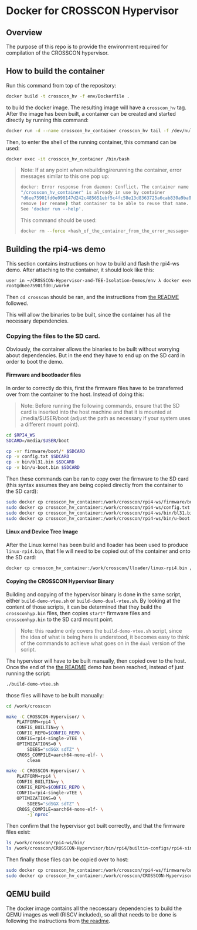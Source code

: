 # Docker for CROSSCON Hypervisor

## Overview

The purpose of this repo is to provide the environment required for
compilation of the CROSSCON hypervisor.

## How to build the container

Run this command from top of the repository:

```bash
docker build -t crosscon_hv -f env/Dockerfile .
```

to build the docker image. The resulting image will have a `crosscon_hv` tag.
After the image has been built, a container can be created and started directly
by running this command:

```bash
docker run -d --name crosscon_hv_container crosscon_hv tail -f /dev/null
```

Then, to enter the shell of the running container, this command can be used:

```bash
docker exec -it crosscon_hv_container /bin/bash
```

> Note: If at any point when rebuilding/rerunning the container, error messages
> similar to this one pop up:
>
> ```bash
> docker: Error response from daemon: Conflict. The container name
> "/crosscon_hv_container" is already in use by container
> "d6ee75901fd0e090147d242c485651ebf5c4fc58e13d8363725a6cab830a9ba0". You have to
> remove (or rename) that container to be able to reuse that name.
> See 'docker run --help'.
> ```
>
> This command should be used:
>
> ```bash
> docker rm --force <hash_of_the_container_from_the_error_message>
> ```

## Building the rpi4-ws demo

This section contains instructions on how to build and flash the rpi4-ws demo.
After attaching to the container, it should look like this:

```bash
user in ~/CROSSCON-Hypervisor-and-TEE-Isolation-Demos/env λ docker exec -it crosscon_hv_container /bin/bash
root@d6ee75901fd0:/work#
```

Then `cd crosscon` should be ran, and the instructions from
[the README](../rpi4-ws/README.md) followed.

This will allow the binaries to be built, since the container has all the
necessary dependencies.

### Copying the files to the SD card.

Obviously, the container allows the binaries to be built without worrying about
dependencies. But in the end they have to end up on the SD card in order to
boot the demo.

#### Firmware and bootloader files

In order to correctly do this, first the firmware files have to be transferred
over from the container to the host. Instead of doing this:

> Note: Before running the following commands, ensure that the SD card is
> inserted into the host machine and that it is mounted at /media/$USER/boot
> (adjust the path as necessary if your system uses a different mount point).

```bash
cd $RPI4_WS
SDCARD=/media/$USER/boot

cp -vr firmware/boot/* $SDCARD
cp -v config.txt $SDCARD
cp -v bin/bl31.bin $SDCARD
cp -v bin/u-boot.bin $SDCARD
```

Then these commands can be ran to copy over the firmware to the SD card (this
syntax assumes they are being copied directly from the container to the SD
card):

```bash
sudo docker cp crosscon_hv_container:/work/crosscon/rpi4-ws/firmware/boot/ /run/media/$USER/
sudo docker cp crosscon_hv_container:/work/crosscon/rpi4-ws/config.txt /run/media/$USER/boot/
sudo docker cp crosscon_hv_container:/work/crosscon/rpi4-ws/bin/bl31.bin /run/media/$USER/boot/
sudo docker cp crosscon_hv_container:/work/crosscon/rpi4-ws/bin/u-boot.bin /run/media/$USER/boot/
```

#### Linux and Device Tree Image

After the Linux kernel has been build and lloader has been used to produce
`linux-rpi4.bin`, that file will need to be copied out of the container and onto
the SD card:

```bash
docker cp crosscon_hv_container:/work/crosscon/lloader/linux-rpi4.bin /media/$USER/boot
```

#### Copying the CROSSCON Hypervisor Binary

Building and copying of the hypervisor binary is done in the same script,
either `build-demo-vtee.sh` or `build-demo-dual-vtee.sh`. By looking at the
content of those scripts, it can be determined that they build the
`crossconhyp.bin` files, then copies `start*` firmware files and
`crossconhyp.bin` to the SD card mount point.

> Note: this readme only covers the `build-demo-vtee.sh` script, since
> the idea of what is being here is understood, it becomes easy to think
> of the commands to achieve what goes on in the `dual` version of the script.

The hypervisor will have to be built manually, then copied over to the host.
Once the end of the [the README](../rpi4-ws/README.md) demo has been reached,
instead of just running the script:

```bash
./build-demo-vtee.sh
```

those files will have to be built manually:

```bash
cd /work/crosscon

make -C CROSSCON-Hypervisor/ \
    PLATFORM=rpi4 \
    CONFIG_BUILTIN=y \
    CONFIG_REPO=$CONFIG_REPO \
    CONFIG=rpi4-single-vTEE \
    OPTIMIZATIONS=0 \
        SDEES="sdSGX sdTZ" \
    CROSS_COMPILE=aarch64-none-elf- \
        clean

make -C CROSSCON-Hypervisor/ \
    PLATFORM=rpi4 \
    CONFIG_BUILTIN=y \
    CONFIG_REPO=$CONFIG_REPO \
    CONFIG=rpi4-single-vTEE \
    OPTIMIZATIONS=0 \
        SDEES="sdSGX sdTZ" \
    CROSS_COMPILE=aarch64-none-elf- \
        -j`nproc`
```

Then confirm that the hypervisor got built correctly, and that the firmware
files exist:

```bash
ls /work/crosscon/rpi4-ws/bin/
ls /work/crosscon/CROSSCON-Hypervisor/bin/rpi4/builtin-configs/rpi4-single-vTEE/
```

Then finally those files can be copied over to host:

```bash
sudo docker cp crosscon_hv_container:/work/crosscon/rpi4-ws/firmware/boot/start* $SDCARD_MOUNT/
sudo docker cp crosscon_hv_container:/work/crosscon/CROSSCON-Hypervisor/bin/rpi4/builtin-configs/rpi4-single-vTEE/crossconhyp.bin $SDCARD_MOUNT/
```


## QEMU build

The docker image contains all the neccessary dependencies to build the QEMU
images as well (RISCV included), so all that needs to be done is following
the instructions from [the readme](../README.md).
